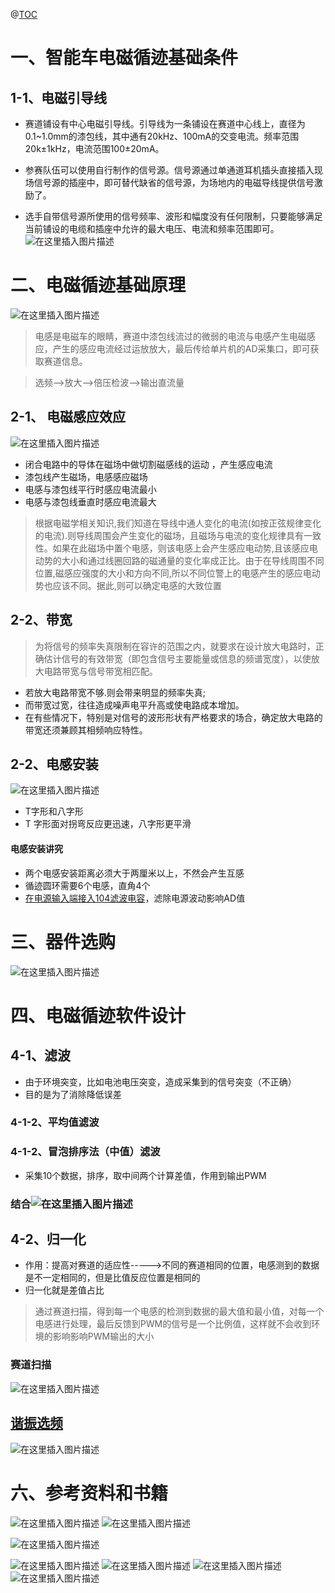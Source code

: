 ﻿@[TOC](电磁循迹日记)

# 一、智能车电磁循迹基础条件
## 1-1、电磁引导线
* 赛道铺设有中心电磁引导线。引导线为一条铺设在赛道中心线上，直径为0.1~1.0mm的漆包线，其中通有20kHz、100mA的交变电流。频率范围20k±1kHz，电流范围100±20mA。

* 参赛队伍可以使用自行制作的信号源。信号源通过单通道耳机插头直接插入现场信号源的插座中，即可替代缺省的信号源，为场地内的电磁导线提供信号激励了。
* 选手自带信号源所使用的信号频率、波形和幅度没有任何限制，只要能够满足当前铺设的电缆和插座中允许的最大电压、电流和频率范围即可。
![在这里插入图片描述](https://img-blog.csdnimg.cn/4789124f7ac340eca969c8a4f6a41913.png)
# 二、电磁循迹基础原理
![在这里插入图片描述](https://img-blog.csdnimg.cn/564db5f1d5af469eadbf991617bce958.png)

>电感是电磁车的眼睛，赛道中漆包线流过的微弱的电流与电感产生电磁感应，产生的感应电流经过运放放大，最后传给单片机的AD采集口，即可获取赛道信息。

>选频-->放大-->倍压检波-->输出直流量


## 2-1、 电磁感应效应
![在这里插入图片描述](https://img-blog.csdnimg.cn/041aec306ae64d229da2df66a02d0e08.png)

* 闭合电路中的导体在磁场中做切割磁感线的运动 ，产生感应电流
* 漆包线产生磁场，电感感应磁场
* 电感与漆包线平行时感应电流最小
* 电感与漆包线垂直时感应电流最大
>根据电磁学相关知识,我们知道在导线中通人变化的电流(如按正弦规律变化的电流).则导线周围会产生变化的磁场，且磁场与电流的变化规律具有一致性。如果在此磁场中置个电感，则该电感上会产生感应电动势,且该感应电动势的大小和通过线圈回路的磁通量的变化率成正比。由于在导线周围不同位置,磁感应强度的大小和方向不同,所以不同位警上的电感产生的感应电动势也应该不同。据此,则可以确定电感的大致位置
## 2-2、带宽

>为将信号的频率失真限制在容许的范围之内，就要求在设计放大电路时，正确估计信号的有效带宽（即包含信号主要能量或信息的频谱宽度），以使放大电路带宽与信号带宽相匹配。

* 若放大电路带宽不够.则会带来明显的频率失真;
* 而带宽过宽，往往造成噪声电平升高或使电路成本增加。
* 在有些情况下，特别是对信号的波形形状有严格要求的场合，确定放大电路的带宽还须兼顾其相频响应特性。
## 2-2、电感安装
![在这里插入图片描述](https://img-blog.csdnimg.cn/bfeee9d889874499a982981e0fc73e93.png)
* T字形和八字形
* T 字形面对拐弯反应更迅速，八字形更平滑
#### 电感安装讲究
* 两个电感安装距离必须大于两厘米以上，不然会产生互感
* 循迹圆环需要6个电感，直角4个
* [在电源输入端接入104滤波电容](http://t.csdn.cn/EMD6a)，滤除电源波动影响AD值

# 三、器件选购
![在这里插入图片描述](https://img-blog.csdnimg.cn/e8b55678c0404837aa24523f0df656dc.png#pic_centern )

# 四、电磁循迹软件设计
## 4-1、滤波
* 由于环境突变，比如电池电压突变，造成采集到的信号突变（不正确）
* 目的是为了消除降低误差
### 4-1-2、平均值滤波
### 4-1-2、冒泡排序法（中值）滤波
* 采集10个数据，排序，取中间两个计算差值，作用到输出PWM
### 结合![在这里插入图片描述](https://img-blog.csdnimg.cn/d336ae571f5e4cfb89f0012ca19a2901.png#pic_center )
## 4-2、归一化
* 作用：提高对赛道的适应性----->不同的赛道相同的位置，电感测到的数据是不一定相同的，但是比值反应位置是相同的
* 归一化就是差值占比
>通过赛道扫描，得到每一个电感的检测到数据的最大值和最小值，对每一个电感进行处理，最后反馈到PWM的信号是一个比例值，这样就不会收到环境的影响影响PWM输出的大小
### 赛道扫描



![在这里插入图片描述](https://img-blog.csdnimg.cn/199da0bfe24343acad207ecb74588ff9.png)
## [谐振选频](https://www.bilibili.com/video/BV1gK4y1Z7js?vd_source=a5058e7a9022325237e9d20af2d2a2de)
![在这里插入图片描述](https://img-blog.csdnimg.cn/08c5a1a3da9848cb8c900bd61228c69a.png)
# 六、参考资料和书籍
![在这里插入图片描述](https://img-blog.csdnimg.cn/49c217fd26614f1f8057a4be2cc6b6fe.png)
![在这里插入图片描述](https://img-blog.csdnimg.cn/3a568fe9288d4e42abf151ca0e3c0ea2.png)

![在这里插入图片描述](https://img-blog.csdnimg.cn/56d0f51871ee44efbb485b16f60a3526.png)


![在这里插入图片描述](https://img-blog.csdnimg.cn/b7c53e8d4822497ba3a7fbd146bd95d6.jpeg)
![在这里插入图片描述](https://img-blog.csdnimg.cn/d7b1ed8b8ef3491583225c1f3e73db61.jpeg)
![在这里插入图片描述](https://img-blog.csdnimg.cn/6d50f807a6ce43eeb5e51693d792d2b0.jpeg)
![在这里插入图片描述](https://img-blog.csdnimg.cn/9090af20da014f6e814747861267f144.png)

